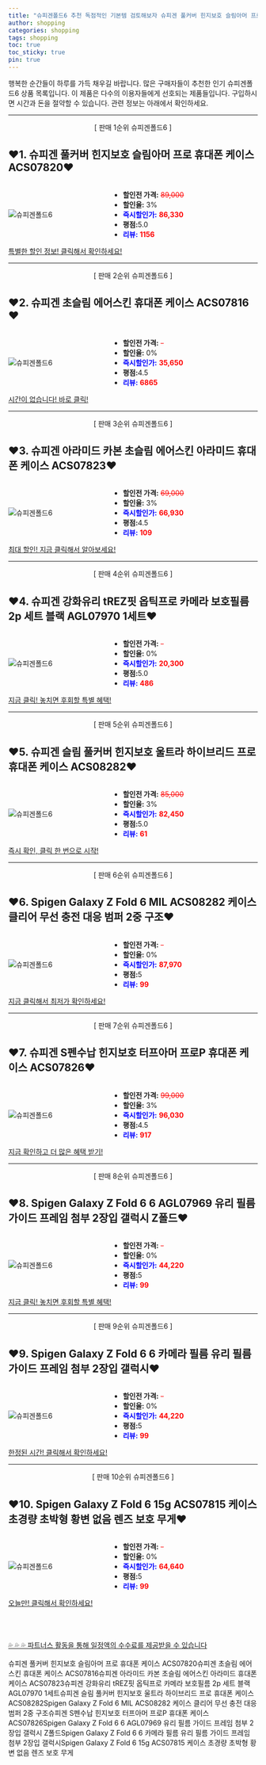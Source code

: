 ```yaml
---
title: "슈피겐폴드6 추천 독점적인 기본템 검토해보자 슈피겐 풀커버 힌지보호 슬림아머 프로"
author: shopping
categories: shopping
tags: shopping
toc: true
toc_sticky: true
pin: true
---
```

행복한 순간들이 하루를 가득 채우길 바랍니다. 많은 구매자들이 추천한 인기 슈피겐폴드6 상품 목록입니다. 이 제품은 다수의 이용자들에게 선호되는 제품들입니다. 구입하시면 시간과 돈을 절약할 수 있습니다. 관련 정보는 아래에서 확인하세요.

---
<p class="toplist" style="margin: 0 auto; display: block; width: fit-content;">[ 판매 1순위 슈피겐폴드6 ]</p>

<h2><strong>❤️1. 슈피겐 풀커버 힌지보호 슬림아머 프로 휴대폰 케이스 ACS07820❤️</strong></h2>

<div style="display: flex; align-items: center;">
    <div style="flex: 0.4;">
        <img src="https://thumbnail9.coupangcdn.com/thumbnails/remote/230x230ex/image/retail/images/662194635482928-a5f5c2ed-b382-4897-be62-861464ff1a51.jpg" alt="슈피겐폴드6" style="max-width: 100%;">
    </div>
    <div style="flex: 0.6; margin-left: 10px;">
        <ul>
            <li><strong>할인전 가격:</strong> <del style="color: red;">89,000</del></li>
            <li><strong>할인율:</strong> 3%</li>
            <li><span style='color:blue'><strong>즉시할인가:</strong></span> <span style='color:red'><strong>86,330</strong></span></li>
            <li><strong>평점:</strong>5.0</li>
            <li><span style='color:blue'><strong>리뷰:</strong></span> <span style='color:red'><strong>1156</strong></span></li>
        </ul>
    </div>
</div>
<div class="center">
    <a href="https://William4Davisa.github.io?lptag=AF9450613&subid=githubio&pageKey=6669920515&traceid=V0-153&itemId=23198173660&vendorItemId=90230759142" class="myButton">
        특별한 할인 정보! 클릭해서 확인하세요!
    </a>
</div>


---
<p class="toplist" style="margin: 0 auto; display: block; width: fit-content;">[ 판매 2순위 슈피겐폴드6 ]</p>

<h2><strong>❤️2. 슈피겐 초슬림 에어스킨 휴대폰 케이스 ACS07816❤️</strong></h2>

<div style="display: flex; align-items: center;">
    <div style="flex: 0.4;">
        <img src="https://thumbnail10.coupangcdn.com/thumbnails/remote/230x230ex/image/retail/images/229668226157511-a36b7ddd-569c-4eb1-befa-408cce54ebfe.jpg" alt="슈피겐폴드6" style="max-width: 100%;">
    </div>
    <div style="flex: 0.6; margin-left: 10px;">
        <ul>
            <li><strong>할인전 가격:</strong> <del style="color: red;">-</del></li>
            <li><strong>할인율:</strong> 0%</li>
            <li><span style='color:blue'><strong>즉시할인가:</strong></span> <span style='color:red'><strong>35,650</strong></span></li>
            <li><strong>평점:</strong>4.5</li>
            <li><span style='color:blue'><strong>리뷰:</strong></span> <span style='color:red'><strong>6865</strong></span></li>
        </ul>
    </div>
</div>
<div class="center">
    <a href="https://William4Davisa.github.io?lptag=AF9450613&subid=githubio&pageKey=6669920537&traceid=V0-153&itemId=23198173598&vendorItemId=90230759065" class="myButton">
        시간이 없습니다! 바로 클릭!
    </a>
</div>


---
<p class="toplist" style="margin: 0 auto; display: block; width: fit-content;">[ 판매 3순위 슈피겐폴드6 ]</p>

<h2><strong>❤️3. 슈피겐 아라미드 카본 초슬림 에어스킨 아라미드 휴대폰 케이스 ACS07823❤️</strong></h2>

<div style="display: flex; align-items: center;">
    <div style="flex: 0.4;">
        <img src="https://thumbnail6.coupangcdn.com/thumbnails/remote/230x230ex/image/retail/images/236019967298587-bbaca54f-1124-4bae-a5a8-b45987f647f7.jpg" alt="슈피겐폴드6" style="max-width: 100%;">
    </div>
    <div style="flex: 0.6; margin-left: 10px;">
        <ul>
            <li><strong>할인전 가격:</strong> <del style="color: red;">69,000</del></li>
            <li><strong>할인율:</strong> 3%</li>
            <li><span style='color:blue'><strong>즉시할인가:</strong></span> <span style='color:red'><strong>66,930</strong></span></li>
            <li><strong>평점:</strong>4.5</li>
            <li><span style='color:blue'><strong>리뷰:</strong></span> <span style='color:red'><strong>109</strong></span></li>
        </ul>
    </div>
</div>
<div class="center">
    <a href="https://William4Davisa.github.io?lptag=AF9450613&subid=githubio&pageKey=7491072451&traceid=V0-153&itemId=23198173641&vendorItemId=90230759119" class="myButton">
        최대 할인! 지금 클릭해서 알아보세요!
    </a>
</div>


---
<p class="toplist" style="margin: 0 auto; display: block; width: fit-content;">[ 판매 4순위 슈피겐폴드6 ]</p>

<h2><strong>❤️4. 슈피겐 강화유리 tREZ핏 옵틱프로 카메라 보호필름 2p 세트 블랙 AGL07970 1세트❤️</strong></h2>

<div style="display: flex; align-items: center;">
    <div style="flex: 0.4;">
        <img src="https://thumbnail9.coupangcdn.com/thumbnails/remote/230x230ex/image/retail/images/1691928265107167-16c822fd-d213-4707-8934-d363d80ec041.jpg" alt="슈피겐폴드6" style="max-width: 100%;">
    </div>
    <div style="flex: 0.6; margin-left: 10px;">
        <ul>
            <li><strong>할인전 가격:</strong> <del style="color: red;">-</del></li>
            <li><strong>할인율:</strong> 0%</li>
            <li><span style='color:blue'><strong>즉시할인가:</strong></span> <span style='color:red'><strong>20,300</strong></span></li>
            <li><strong>평점:</strong>5.0</li>
            <li><span style='color:blue'><strong>리뷰:</strong></span> <span style='color:red'><strong>486</strong></span></li>
        </ul>
    </div>
</div>
<div class="center">
    <a href="https://William4Davisa.github.io?lptag=AF9450613&subid=githubio&pageKey=7077436256&traceid=V0-153&itemId=23198245134&vendorItemId=90230829821" class="myButton">
        지금 클릭! 놓치면 후회할 특별 혜택!
    </a>
</div>


---
<p class="toplist" style="margin: 0 auto; display: block; width: fit-content;">[ 판매 5순위 슈피겐폴드6 ]</p>

<h2><strong>❤️5. 슈피겐 슬림 풀커버 힌지보호 울트라 하이브리드 프로 휴대폰 케이스 ACS08282❤️</strong></h2>

<div style="display: flex; align-items: center;">
    <div style="flex: 0.4;">
        <img src="https://thumbnail6.coupangcdn.com/thumbnails/remote/230x230ex/image/retail/images/217712060459708-38d9e093-b3b9-4811-a8c6-b87430d20bee.jpg" alt="슈피겐폴드6" style="max-width: 100%;">
    </div>
    <div style="flex: 0.6; margin-left: 10px;">
        <ul>
            <li><strong>할인전 가격:</strong> <del style="color: red;">85,000</del></li>
            <li><strong>할인율:</strong> 3%</li>
            <li><span style='color:blue'><strong>즉시할인가:</strong></span> <span style='color:red'><strong>82,450</strong></span></li>
            <li><strong>평점:</strong>5.0</li>
            <li><span style='color:blue'><strong>리뷰:</strong></span> <span style='color:red'><strong>61</strong></span></li>
        </ul>
    </div>
</div>
<div class="center">
    <a href="https://William4Davisa.github.io?lptag=AF9450613&subid=githubio&pageKey=8151319213&traceid=V0-153&itemId=23198173645&vendorItemId=90230759122" class="myButton">
        즉시 확인, 클릭 한 번으로 시작!
    </a>
</div>


---
<p class="toplist" style="margin: 0 auto; display: block; width: fit-content;">[ 판매 6순위 슈피겐폴드6 ]</p>

<h2><strong>❤️6. Spigen Galaxy Z Fold 6 MIL ACS08282 케이스 클리어 무선 충전 대응 범퍼 2중 구조❤️</strong></h2>

<div style="display: flex; align-items: center;">
    <div style="flex: 0.4;">
        <img src="https://thumbnail6.coupangcdn.com/thumbnails/remote/230x230ex/image/vendor_inventory/4321/85db98cdd611741a9a503130f03c826cac8a6e9ab0aef6826df8c8ef2965.jpg" alt="슈피겐폴드6" style="max-width: 100%;">
    </div>
    <div style="flex: 0.6; margin-left: 10px;">
        <ul>
            <li><strong>할인전 가격:</strong> <del style="color: red;">-</del></li>
            <li><strong>할인율:</strong> 0%</li>
            <li><span style='color:blue'><strong>즉시할인가:</strong></span> <span style='color:red'><strong>87,970</strong></span></li>
            <li><strong>평점:</strong>5</li>
            <li><span style='color:blue'><strong>리뷰:</strong></span> <span style='color:red'><strong>99</strong></span></li>
        </ul>
    </div>
</div>
<div class="center">
    <a href="https://William4Davisa.github.io?lptag=AF9450613&subid=githubio&pageKey=8234595870&traceid=V0-153&itemId=23703108431&vendorItemId=90728141196" class="myButton">
        지금 클릭해서 최저가 확인하세요!
    </a>
</div>


---
<p class="toplist" style="margin: 0 auto; display: block; width: fit-content;">[ 판매 7순위 슈피겐폴드6 ]</p>

<h2><strong>❤️7. 슈피겐 S펜수납 힌지보호 터프아머 프로P 휴대폰 케이스 ACS07826❤️</strong></h2>

<div style="display: flex; align-items: center;">
    <div style="flex: 0.4;">
        <img src="https://thumbnail8.coupangcdn.com/thumbnails/remote/230x230ex/image/retail/images/222172765046552-cc0c2c37-b2bc-4185-a94f-f051ab2c17da.jpg" alt="슈피겐폴드6" style="max-width: 100%;">
    </div>
    <div style="flex: 0.6; margin-left: 10px;">
        <ul>
            <li><strong>할인전 가격:</strong> <del style="color: red;">99,000</del></li>
            <li><strong>할인율:</strong> 3%</li>
            <li><span style='color:blue'><strong>즉시할인가:</strong></span> <span style='color:red'><strong>96,030</strong></span></li>
            <li><strong>평점:</strong>4.5</li>
            <li><span style='color:blue'><strong>리뷰:</strong></span> <span style='color:red'><strong>917</strong></span></li>
        </ul>
    </div>
</div>
<div class="center">
    <a href="https://William4Davisa.github.io?lptag=AF9450613&subid=githubio&pageKey=5979390060&traceid=V0-153&itemId=23198173680&vendorItemId=90230759164" class="myButton">
        지금 확인하고 더 많은 혜택 받기!
    </a>
</div>


---
<p class="toplist" style="margin: 0 auto; display: block; width: fit-content;">[ 판매 8순위 슈피겐폴드6 ]</p>

<h2><strong>❤️8. Spigen Galaxy Z Fold 6 6 AGL07969 유리 필름 가이드 프레임 첨부 2장입 갤럭시 Z폴드❤️</strong></h2>

<div style="display: flex; align-items: center;">
    <div style="flex: 0.4;">
        <img src="https://thumbnail10.coupangcdn.com/thumbnails/remote/230x230ex/image/vendor_inventory/9088/4341a828afb4cf94ef04485deab8d9a5b378dbd28887017a3eb19bd5a6e0.jpg" alt="슈피겐폴드6" style="max-width: 100%;">
    </div>
    <div style="flex: 0.6; margin-left: 10px;">
        <ul>
            <li><strong>할인전 가격:</strong> <del style="color: red;">-</del></li>
            <li><strong>할인율:</strong> 0%</li>
            <li><span style='color:blue'><strong>즉시할인가:</strong></span> <span style='color:red'><strong>44,220</strong></span></li>
            <li><strong>평점:</strong>5</li>
            <li><span style='color:blue'><strong>리뷰:</strong></span> <span style='color:red'><strong>99</strong></span></li>
        </ul>
    </div>
</div>
<div class="center">
    <a href="https://William4Davisa.github.io?lptag=AF9450613&subid=githubio&pageKey=8234521001&traceid=V0-153&itemId=23702903287&vendorItemId=90727938125" class="myButton">
        지금 클릭! 놓치면 후회할 특별 혜택!
    </a>
</div>


---
<p class="toplist" style="margin: 0 auto; display: block; width: fit-content;">[ 판매 9순위 슈피겐폴드6 ]</p>

<h2><strong>❤️9. Spigen Galaxy Z Fold 6 6 카메라 필름 유리 필름 가이드 프레임 첨부 2장입 갤럭시❤️</strong></h2>

<div style="display: flex; align-items: center;">
    <div style="flex: 0.4;">
        <img src="https://thumbnail8.coupangcdn.com/thumbnails/remote/230x230ex/image/vendor_inventory/8a52/0525418183263a1c328794b21726c809a6334701f354fc6f3dae4b067e58.jpg" alt="슈피겐폴드6" style="max-width: 100%;">
    </div>
    <div style="flex: 0.6; margin-left: 10px;">
        <ul>
            <li><strong>할인전 가격:</strong> <del style="color: red;">-</del></li>
            <li><strong>할인율:</strong> 0%</li>
            <li><span style='color:blue'><strong>즉시할인가:</strong></span> <span style='color:red'><strong>44,220</strong></span></li>
            <li><strong>평점:</strong>5</li>
            <li><span style='color:blue'><strong>리뷰:</strong></span> <span style='color:red'><strong>99</strong></span></li>
        </ul>
    </div>
</div>
<div class="center">
    <a href="https://William4Davisa.github.io?lptag=AF9450613&subid=githubio&pageKey=8234563225&traceid=V0-153&itemId=23703011740&vendorItemId=90728045534" class="myButton">
        한정된 시간! 클릭해서 확인하세요!
    </a>
</div>


---
<p class="toplist" style="margin: 0 auto; display: block; width: fit-content;">[ 판매 10순위 슈피겐폴드6 ]</p>

<h2><strong>❤️10. Spigen Galaxy Z Fold 6 15g ACS07815 케이스 초경량 초박형 황변 없음 렌즈 보호 무게❤️</strong></h2>

<div style="display: flex; align-items: center;">
    <div style="flex: 0.4;">
        <img src="https://thumbnail9.coupangcdn.com/thumbnails/remote/230x230ex/image/vendor_inventory/e7b9/429003cb6c84d3e37ee0c5e128f72d336853acb8f66ed254e90c022d3bc6.jpg" alt="슈피겐폴드6" style="max-width: 100%;">
    </div>
    <div style="flex: 0.6; margin-left: 10px;">
        <ul>
            <li><strong>할인전 가격:</strong> <del style="color: red;">-</del></li>
            <li><strong>할인율:</strong> 0%</li>
            <li><span style='color:blue'><strong>즉시할인가:</strong></span> <span style='color:red'><strong>64,640</strong></span></li>
            <li><strong>평점:</strong>5</li>
            <li><span style='color:blue'><strong>리뷰:</strong></span> <span style='color:red'><strong>99</strong></span></li>
        </ul>
    </div>
</div>
<div class="center">
    <a href="https://William4Davisa.github.io?lptag=AF9450613&subid=githubio&pageKey=8234520034&traceid=V0-153&itemId=23702901037&vendorItemId=90727936198" class="myButton">
        오늘만! 클릭해서 확인하세요!
    </a>
</div>

<br><br><br>[💦 💦 💦 파트너스 활동을 통해 일정액의 수수료를 제공받을 수 있습니다](https://link.coupang.com/a/bcpT2c)<br><br>슈피겐 풀커버 힌지보호 슬림아머 프로 휴대폰 케이스 ACS07820슈피겐 초슬림 에어스킨 휴대폰 케이스 ACS07816슈피겐 아라미드 카본 초슬림 에어스킨 아라미드 휴대폰 케이스 ACS07823슈피겐 강화유리 tREZ핏 옵틱프로 카메라 보호필름 2p 세트 블랙 AGL07970 1세트슈피겐 슬림 풀커버 힌지보호 울트라 하이브리드 프로 휴대폰 케이스 ACS08282Spigen Galaxy Z Fold 6 MIL ACS08282 케이스 클리어 무선 충전 대응 범퍼 2중 구조슈피겐 S펜수납 힌지보호 터프아머 프로P 휴대폰 케이스 ACS07826Spigen Galaxy Z Fold 6 6 AGL07969 유리 필름 가이드 프레임 첨부 2장입 갤럭시 Z폴드Spigen Galaxy Z Fold 6 6 카메라 필름 유리 필름 가이드 프레임 첨부 2장입 갤럭시Spigen Galaxy Z Fold 6 15g ACS07815 케이스 초경량 초박형 황변 없음 렌즈 보호 무게